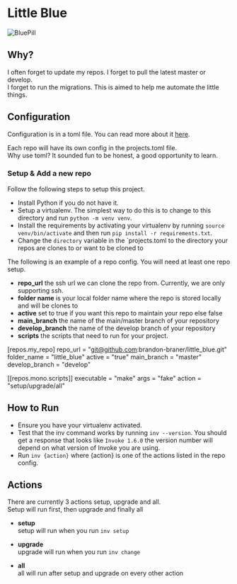 # Little Blue
![BluePill](https://github.com/brandon-braner/images/blob/master/github_images/bluepill_200x210.png?raw=true)

## Why?

I often forget to update my repos. I forget to pull the latest master or develop.  
I forget to run the migrations. This is aimed to help me automate the little things.

## Configuration

Configuration is in a toml file. You can read more about it [here](https://github.com/toml-lang/toml).  

Each repo will have its own config in the projects.toml file.  
Why use toml? It sounded fun to be honest, a good opportunity to learn.


### Setup & Add a new repo

Follow the following steps to setup this project.
* Install Python if you do not have it. 
* Setup a virtualenv. The simplest way to do this is to change to this directory and run `python -m venv venv`.
* Install the requirements by activating your virtualenv by running `source venv/bin/activate` and then run `pip install -r requirements.txt`.
* Change the `directory` variable in the `projects.toml to the directory your repos are clones to or want to be cloned to


The following is an example of a repo config. You will need at least one repo setup.

* **repo_url** the ssh url we can clone the repo from. Currently, we are only supporting ssh. 
* **folder name** is your local folder name where the repo is stored locally and will be clones to
* **active** set to true if you want this repo to maintain your repo else false
* **main_branch** the name of the main/master branch of your repository
* **develop_branch** the name of the develop branch of your repository
* **scripts** the scripts that need to run for your project. 

[repos.my_repo]
repo_url = "git@github.com:brandon-braner/little_blue.git"
folder_name = "little_blue"
active = "true"
main_branch = "master"
develop_branch = "develop"

[[repos.mono.scripts]]
executable = "make"
args = "fake"
action = "setup/upgrade/all"

## How to Run

* Ensure you have your virtualenv activated.
* Test that the inv command works by running `inv --version`. You should get a response that looks like `Invoke 1.6.0`
the version number will depend on what version of Invoke you are using.
* Run `inv {action}` where {action} is one of the actions listed in the repo config.

## Actions

There are currently 3 actions setup, upgrade and all.  
Setup will run first, then upgrade and finally all

* **setup**  
setup will run when you run `inv setup`

* **upgrade**  
upgrade will run when you run `inv change`
  
* **all**  
all will run after setup and upgrade on every other action